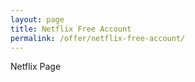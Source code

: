 ```yaml
---
layout: page
title: Netflix Free Account
permalink: /offer/netflix-free-account/
---
```


Netflix Page
<script type="text/javascript">
	alert("Netflix")
</script>